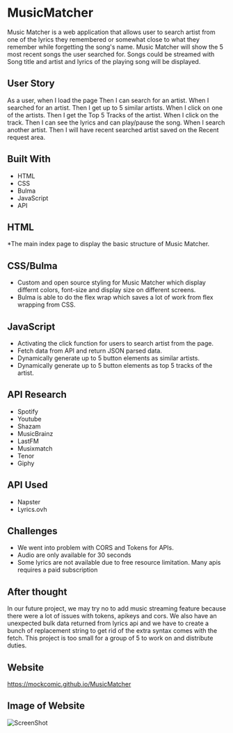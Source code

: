 # MusicMatcher
Music Matcher is a web application that allows user to search artist from one of the lyrics they remembered or somewhat close to what they remember while forgetting the song's name. Music Matcher will show the 5 most recent songs the user searched for. Songs could be streamed with Song title and artist and lyrics of the playing song will be displayed.

## User Story
As a user, when I load the page
Then I can search for an artist.
When I searched for an artist.
Then I get up to 5 similar artists.
When I click on one of the artists.
Then I get the Top 5 Tracks of the artist.
When I click on the track.
Then I can see the lyrics and can play/pause the song.
When I search another artist.
Then I will have recent searched artist saved on the Recent request area.


## Built With
* HTML
* CSS
* Bulma
* JavaScript
* API

## HTML
*The main index page to display the basic structure of Music Matcher.

## CSS/Bulma
* Custom and open source styling for Music Matcher which display differnt colors, font-size and display size on different screens.
* Bulma is able to do the flex wrap which saves a lot of work from flex wrapping from CSS.

## JavaScript
* Activating the click function for users to search artist from the page.
* Fetch data from API and return JSON parsed data.
* Dynamically generate up to 5 button elements as similar artists.
* Dynamically generate up to 5 button elements as top 5 tracks of the artist.

## API Research
* Spotify
* Youtube
* Shazam
* MusicBrainz
* LastFM
* Musixmatch
* Tenor
* Giphy

## API Used
* Napster
* Lyrics.ovh

## Challenges
* We went into problem with CORS and Tokens for APIs.
* Audio are only available for 30 seconds
* Some lyrics are not available due to free resource limitation. Many apis requires a paid subscription


## After thought
In our future project, we may try no to add music streaming feature because there were a lot of issues with tokens, apikeys and cors. We also have an unexpected bulk data returned from lyrics api and we have to create a bunch of replacement string to get rid of the extra syntax comes with the fetch. This project is too small for a group of 5 to work on and distribute duties.


## Website
https://mockcomic.github.io/MusicMatcher

## Image of Website
![ScreenShot](https://)

